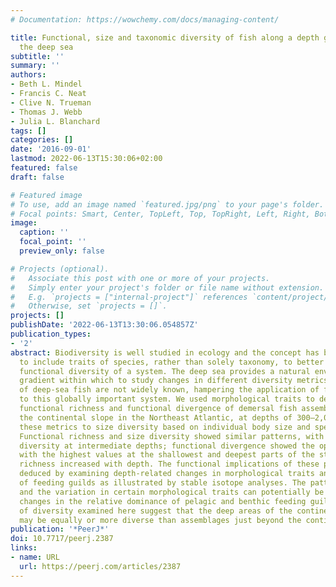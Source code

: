 ```yaml
---
# Documentation: https://wowchemy.com/docs/managing-content/

title: Functional, size and taxonomic diversity of fish along a depth gradient in
  the deep sea
subtitle: ''
summary: ''
authors:
- Beth L. Mindel
- Francis C. Neat
- Clive N. Trueman
- Thomas J. Webb
- Julia L. Blanchard
tags: []
categories: []
date: '2016-09-01'
lastmod: 2022-06-13T15:30:06+02:00
featured: false
draft: false

# Featured image
# To use, add an image named `featured.jpg/png` to your page's folder.
# Focal points: Smart, Center, TopLeft, Top, TopRight, Left, Right, BottomLeft, Bottom, BottomRight.
image:
  caption: ''
  focal_point: ''
  preview_only: false

# Projects (optional).
#   Associate this post with one or more of your projects.
#   Simply enter your project's folder or file name without extension.
#   E.g. `projects = ["internal-project"]` references `content/project/deep-learning/index.md`.
#   Otherwise, set `projects = []`.
projects: []
publishDate: '2022-06-13T13:30:06.054857Z'
publication_types:
- '2'
abstract: Biodiversity is well studied in ecology and the concept has been developed
  to include traits of species, rather than solely taxonomy, to better reflect the
  functional diversity of a system. The deep sea provides a natural environmental
  gradient within which to study changes in different diversity metrics, but traits
  of deep-sea fish are not widely known, hampering the application of functional diversity
  to this globally important system. We used morphological traits to determine the
  functional richness and functional divergence of demersal fish assemblages along
  the continental slope in the Northeast Atlantic, at depths of 300–2,000 m. We compared
  these metrics to size diversity based on individual body size and species richness.
  Functional richness and size diversity showed similar patterns, with the highest
  diversity at intermediate depths; functional divergence showed the opposite pattern,
  with the highest values at the shallowest and deepest parts of the study site. Species
  richness increased with depth. The functional implications of these patterns were
  deduced by examining depth-related changes in morphological traits and the dominance
  of feeding guilds as illustrated by stable isotope analyses. The patterns in diversity
  and the variation in certain morphological traits can potentially be explained by
  changes in the relative dominance of pelagic and benthic feeding guilds. All measures
  of diversity examined here suggest that the deep areas of the continental slope
  may be equally or more diverse than assemblages just beyond the continental shelf.
publication: '*PeerJ*'
doi: 10.7717/peerj.2387
links:
- name: URL
  url: https://peerj.com/articles/2387
---
```

